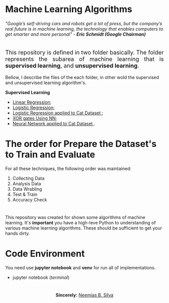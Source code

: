 # Machine Learning Algorithms

###### <i>"Google’s self-driving cars and robots get a lot of press, but the company’s real future is in machine learning, the technology that enables computers to get smarter and more personal"</i> - <b>Eric Schmidt (Google Chairman)</b>



# 

<p style="font-size: 18px;" align="justify">This repository is defined in two folder basically. The folder represents the subarea of machine learning that is <b>supervised learning</b>, and <b>unsupervised learning</b>.</p>

<p style="font-size:14px;"> Bellow, I describe the files of the each folder, in other wold the supervised and unsupervised learning algorithm's.</p> 

<p style="font-size:14px;"><b>Supervised Learning</b></p>

<ul>
    <li><a href="supervised-learning/Linear\ Regression.ipynb">Linear Regression</a>;</li>
    <li><a href="supervised-learning/Logistic\ Regression.ipynb">Logistic Regression</a>;</li>
    <li><a href="supervised-learning/Logistic_Regression_Cat.py">Logistic Regression applied to Cat Dataset </a>;</li>
    <li><a href="supervised-learning/neural-networks/XOR_Neural_Network.ipynb">XOR gates Using NN</a>;</li>
    <li><a href="supervised-learning/neural-networks/Neural_Netwokr_Cat_NotCat.ipynb">Neural Network applied to Cat Dataset </a>.</li>
</ul>

#

# The order for Prepare the Dataset's to Train and Evaluate

For all these techniques, the following order was maintained:

1. Collecting Data
2. Analysis Data
3. Data Wrabling
4. Test & Train
5. Accuracy Check
# 
<p aling="justify">This repository was created for shown some algorithms of machine learning. It's <b>important</b> you have a high-leve Python to understanding of various machine learning algorithms. These should be sufficient to get your hands dirty. </p>

#
# Code Environment
You need use **jupyter notebook** and **venv** for run all of implementations.
- jupyter notebook (_terminal_)
#
<p align="center"><b>Sincerely:</b> <a href="https://github.com/neemiasbsilva">Neemias B. Silva</a></p>